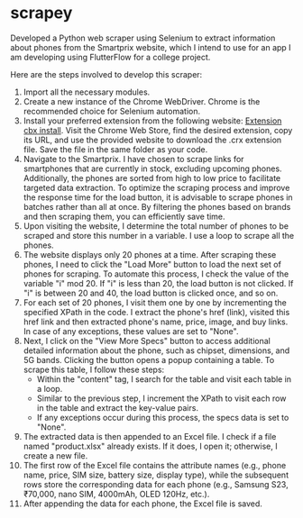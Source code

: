 # scrapey
Developed a Python web scraper using Selenium to extract information about phones from the Smartprix website, which I intend to use for an app I am developing using FlutterFlow for a college project.

Here are the steps involved to develop this scraper:

1. Import all the necessary modules.
2. Create a new instance of the Chrome WebDriver. Chrome is the recommended choice for Selenium automation.
3. Install your preferred extension from the following website: [Extension cbx install](https://standaloneinstaller.com/online-tools/crx-downloader). Visit the Chrome Web Store, find the desired extension, copy its URL, and use the provided website to download the .crx extension file. Save the file in the same folder as your code.
4. Navigate to the Smartprix. I have chosen to scrape links for smartphones that are currently in stock, excluding upcoming phones. Additionally, the phones are sorted from high to low price to facilitate targeted data extraction. To optimize the scraping process and improve the response time for the load button, it is advisable to scrape phones in batches rather than all at once. By filtering the phones based on brands and then scraping them, you can efficiently save time.
5. Upon visiting the website, I determine the total number of phones to be scraped and store this number in a variable. I use a loop to scrape all the phones.
6. The website displays only 20 phones at a time. After scraping these phones, I need to click the "Load More" button to load the next set of phones for scraping. To automate this process, I check the value of the variable "i" mod 20. If "i" is less than 20, the load button is not clicked. If "i" is between 20 and 40, the load button is clicked once, and so on.
7. For each set of 20 phones, I visit them one by one by incrementing the specified XPath in the code. I extract the phone's href (link), visited this href link and then extracted phone's name, price, image, and buy links. In case of any exceptions, these values are set to "None".
8. Next, I click on the "View More Specs" button to access additional detailed information about the phone, such as chipset, dimensions, and 5G bands. Clicking the button opens a popup containing a table. To scrape this table, I follow these steps:
    - Within the "content" tag, I search for the table and visit each table in a loop.
    - Similar to the previous step, I increment the XPath to visit each row in the table and extract the key-value pairs.
    - If any exceptions occur during this process, the specs data is set to "None".
9. The extracted data is then appended to an Excel file. I check if a file named "product.xlsx" already exists. If it does, I open it; otherwise, I create a new file.
10. The first row of the Excel file contains the attribute names (e.g., phone name, price, SIM size, battery size, display type), while the subsequent rows store the corresponding data for each phone (e.g., Samsung S23, ₹70,000, nano SIM, 4000mAh, OLED 120Hz, etc.).
11. After appending the data for each phone, the Excel file is saved.
